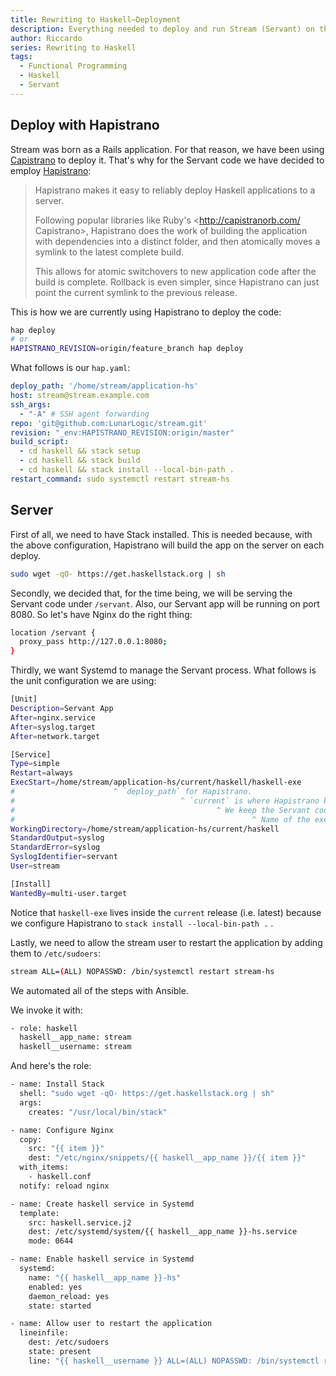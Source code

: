 ```yaml
---
title: Rewriting to Haskell–Deployment
description: Everything needed to deploy and run Stream (Servant) on the server side
author: Riccardo
series: Rewriting to Haskell
tags:
  - Functional Programming
  - Haskell
  - Servant
---
```


## Deploy with Hapistrano

Stream was born as a Rails application. For that reason, we have been using [Capistrano](https://capistranorb.com/) to deploy it. That's why for the Servant code we have decided to employ [Hapistrano](https://hackage.haskell.org/package/hapistrano):

> Hapistrano makes it easy to reliably deploy Haskell applications to a server.
>
> Following popular libraries like Ruby's <http://capistranorb.com/ Capistrano>, Hapistrano does the work of building the application with dependencies into a distinct folder, and then atomically moves a symlink to the latest complete build.
>
> This allows for atomic switchovers to new application code after the build is complete. Rollback is even simpler, since Hapistrano can just point the current symlink to the previous release.

This is how we are currently using Hapistrano to deploy the code:

```bash
hap deploy
# or
HAPISTRANO_REVISION=origin/feature_branch hap deploy
```

What follows is our `hap.yaml`:

```yml
deploy_path: '/home/stream/application-hs'
host: stream@stream.example.com
ssh_args:
  - "-A" # SSH agent forwarding
repo: 'git@github.com:LunarLogic/stream.git'
revision: "_env:HAPISTRANO_REVISION:origin/master"
build_script:
  - cd haskell && stack setup
  - cd haskell && stack build
  - cd haskell && stack install --local-bin-path .
restart_command: sudo systemctl restart stream-hs
```

## Server

First of all, we need to have Stack installed. This is needed because, with the above configuration, Hapistrano will build the app on the server on each deploy.

```bash
sudo wget -qO- https://get.haskellstack.org | sh
```

Secondly, we decided that, for the time being, we will be serving the Servant code under `/servant`. Also, our Servant app will be running on port 8080. So let's have Nginx do the right thing:

```bash
location /servant {
  proxy_pass http://127.0.0.1:8080;
}
```

Thirdly, we want Systemd to manage the Servant process. What follows is the unit configuration we are using:

```bash
[Unit]
Description=Servant App
After=nginx.service
After=syslog.target
After=network.target

[Service]
Type=simple
Restart=always
ExecStart=/home/stream/application-hs/current/haskell/haskell-exe
#                      ^ `deploy_path` for Hapistrano.
#                                     ^ `current` is where Hapistrano keeps the latest deployed app.
#                                             ^ We keep the Servant code in the repo in the `haskell/` folder.
#                                                     ^ Name of the executable.
WorkingDirectory=/home/stream/application-hs/current/haskell
StandardOutput=syslog
StandardError=syslog
SyslogIdentifier=servant
User=stream

[Install]
WantedBy=multi-user.target
```

Notice that `haskell-exe` lives inside the `current` release (i.e. latest) because we configure Hapistrano to `stack install --local-bin-path .` .

Lastly, we need to allow the stream user to restart the application by adding them to `/etc/sudoers`:

```bash
stream ALL=(ALL) NOPASSWD: /bin/systemctl restart stream-hs
```

We automated all of the steps with Ansible.

We invoke it with:

```bash
- role: haskell
  haskell__app_name: stream
  haskell__username: stream
```

And here's the role:

```bash
- name: Install Stack
  shell: "sudo wget -qO- https://get.haskellstack.org | sh"
  args:
    creates: "/usr/local/bin/stack"

- name: Configure Nginx
  copy:
    src: "{{ item }}"
    dest: "/etc/nginx/snippets/{{ haskell__app_name }}/{{ item }}"
  with_items:
    - haskell.conf
  notify: reload nginx

- name: Create haskell service in Systemd
  template:
    src: haskell.service.j2
    dest: /etc/systemd/system/{{ haskell__app_name }}-hs.service
    mode: 0644

- name: Enable haskell service in Systemd
  systemd:
    name: "{{ haskell__app_name }}-hs"
    enabled: yes
    daemon_reload: yes
    state: started

- name: Allow user to restart the application
  lineinfile:
    dest: /etc/sudoers
    state: present
    line: "{{ haskell__username }} ALL=(ALL) NOPASSWD: /bin/systemctl restart {{ haskell__app_name }}-hs"
```
